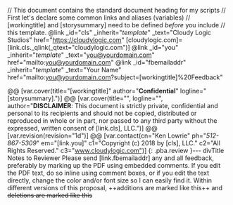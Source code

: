 // This document contains the standard document heading for my scripts
// First let's declare some common links and aliases (variables)
// [workingtitle] and [storysummary] need to be defined *before* you include
// this template.
@link _id="cls" _inherit="_template_" _text="Cloudy Logic Studios" href="https://cloudylogic.com"
[cloudylogic.com]=[link.cls._qlink(_qtext="cloudylogic.com")]
@link _id="you" _inherit="_template_" _text="you@yourdomain.com" href="mailto:you@yourdomain.com"
@link _id="fbemailaddr" _inherit="_template_" _text="Your Name" href="mailto:you@yourdomain.com?subject=[workingtitle]%20Feedback"

@@ [var.cover(title="[workingtitle]" author="**Confidential**" logline="[storysummary].")]
@@ [var.cover(title="", logline="", author="**DISCLAIMER**: This document is strictly private, confidential and personal to its recipients and should not be copied, distributed or reproduced in whole or in part, nor passed to any third party without the expressed, written consent of [link.cls], LLC.")]
@@ [var.revision(revision="1d")]
@@ [var.contact(cn="Ken Lowrie" ph="*512-867-5309*" em="[link.you]" c1="Copyright (c) 2018 by [cls], LLC." c2="All Rights Reserved." c3="www.cloudylogic.com")]
{: .pba.review }--- divTitle Notes to Reviewer
    Please send [link.fbemailaddr] any and all feedback, preferably by marking up the PDF using embedded comments. If you edit the PDF text, do so inline using comment boxes, or if you edit the text directly, change the color and/or font size so I can easily find it. Within different versions of this proposal, ++additions are marked like this++ and ~~deletions are marked like this~~
